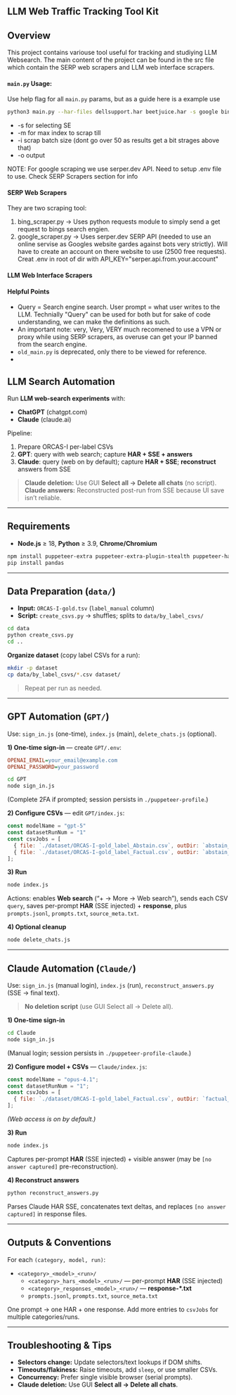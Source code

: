 ## LLM Web Traffic Tracking Tool Kit

## Overview

This project contains variouse tool useful for tracking and studiying LLM Websearch. The main content of the project can be found in the src file which contain the SERP web scrapers and LLM web interface scrapers.

#### `main.py` Usage:

Use help flag for all `main.py` params, but as a guide here is a example use 
```bash
python3 main.py --har-files dellsupport.har beetjuice.har -s google bing -m 500 -i 50 -o results
``` 

- -s for selecting SE
- -m for max index to scrap till
- -i scrap batch size (dont go over 50 as results get a bit strages above that)
- -o output 

NOTE: For google scraping we use serper.dev API. Need to setup .env file to use. Check SERP Scrapers section for info


#### SERP Web Scrapers

They are two scraping tool:
1. bing_scraper.py -> Uses python requests module to simply send a get request to bings search engien.
2. google_scraper.py -> Uses serper.dev SERP API (needed to use an online servise as Googles website gardes against bots very strictly). Will have to create an account on there website to use (2500 free requests). Creat .env in root of dir with API_KEY="serper.api.from.your.account"

#### LLM Web Interface Scrapers	

#### Helpful Points
- Query = Search engine search. User prompt = what user writes to the LLM. Technially "Query" can be used for both but for sake of code understanding, we can make the definitions as such.
- An important note: very, Very, VERY much recomened to use a VPN or proxy while using SERP scrapers, as overuse can get your IP banned from the search engine.
- `old_main.py` is deprecated, only there to be viewed for reference.
- 

## LLM Search Automation

Run **LLM web-search experiments** with:
- **ChatGPT** (chatgpt.com)
- **Claude** (claude.ai)

Pipeline:
1) Prepare ORCAS-I per-label CSVs  
2) **GPT**: query with web search; capture **HAR + SSE + answers**  
3) **Claude**: query (web on by default); capture **HAR + SSE**; **reconstruct** answers from SSE

> **Claude deletion:** Use GUI **Select all → Delete all chats** (no script).  
> **Claude answers:** Reconstructed post-run from SSE because UI save isn’t reliable.

---

## Requirements

- **Node.js** ≥ 18, **Python** ≥ 3.9, **Chrome/Chromium**
```bash
npm install puppeteer-extra puppeteer-extra-plugin-stealth puppeteer-har csv-parse dotenv
pip install pandas
```

---

## Data Preparation (`data/`)

- **Input:** `ORCAS-I-gold.tsv` (`label_manual` column)  
- **Script:** `create_csvs.py` → shuffles; splits to `data/by_label_csvs/`
```bash
cd data
python create_csvs.py
cd ..
```

**Organize dataset** (copy label CSVs for a run):
```bash
mkdir -p dataset
cp data/by_label_csvs/*.csv dataset/
```
> Repeat per run as needed.

---

## GPT Automation (`GPT/`)

Use: `sign_in.js` (one-time), `index.js` (main), `delete_chats.js` (optional).

**1) One-time sign-in** — create `GPT/.env`:
```ini
OPENAI_EMAIL=your_email@example.com
OPENAI_PASSWORD=your_password
```
```bash
cd GPT
node sign_in.js
```
(Complete 2FA if prompted; session persists in `./puppeteer-profile`.)

**2) Configure CSVs** — edit `GPT/index.js`:
```js
const modelName = "gpt-5"
const datasetRunNum = "1"
const csvJobs = [
  { file: `./dataset/ORCAS-I-gold_label_Abstain.csv`, outDir: `abstain_${modelName}_${datasetRunNum}` },
  { file: `./dataset/ORCAS-I-gold_label_Factual.csv`, outDir: `abstain_${modelName}_${datasetRunNum}` }
];
```

**3) Run**
```bash
node index.js
```
Actions: enables **Web search** (“+ → More → Web search”), sends each CSV `query`, saves per-prompt **HAR** (SSE injected) + **response**, plus `prompts.jsonl`, `prompts.txt`, `source_meta.txt`.

**4) Optional cleanup**
```bash
node delete_chats.js
```

---

## Claude Automation (`Claude/`)

Use: `sign_in.js` (manual login), `index.js` (run), `reconstruct_answers.py` (SSE → final text).  
> **No deletion script** (use GUI Select all → Delete all).

**1) One-time sign-in**
```bash
cd Claude
node sign_in.js
```
(Manual login; session persists in `./puppeteer-profile-claude`.)

**2) Configure model + CSVs** — `Claude/index.js`:
```js
const modelName = "opus-4.1";
const datasetRunNum = "1";
const csvJobs = [
  { file: `./dataset/ORCAS-I-gold_label_Factual.csv`, outDir: `factual_${modelName}_${datasetRunNum}` }
];
```
*(Web access is on by default.)*

**3) Run**
```bash
node index.js
```
Captures per-prompt **HAR** (SSE injected) + visible answer (may be `[no answer captured]` pre-reconstruction).

**4) Reconstruct answers**
```bash
python reconstruct_answers.py
```
Parses Claude HAR SSE, concatenates text deltas, and replaces `[no answer captured]` in response files.

---

## Outputs & Conventions

For each `(category, model, run)`:
- `<category>_<model>_<run>/`
  - `<category>_hars_<model>_<run>/` — per-prompt **HAR** (SSE injected)
  - `<category>_responses_<model>_<run>/` — **response-*.txt**
  - `prompts.jsonl`, `prompts.txt`, `source_meta.txt`

One prompt → one HAR + one response. Add more entries to `csvJobs` for multiple categories/runs.

---

## Troubleshooting & Tips

- **Selectors change:** Update selectors/text lookups if DOM shifts.  
- **Timeouts/flakiness:** Raise timeouts, add `sleep`, or use smaller CSVs.  
- **Concurrency:** Prefer single visible browser (serial prompts).  
- **Claude deletion:** Use GUI **Select all → Delete all chats**.